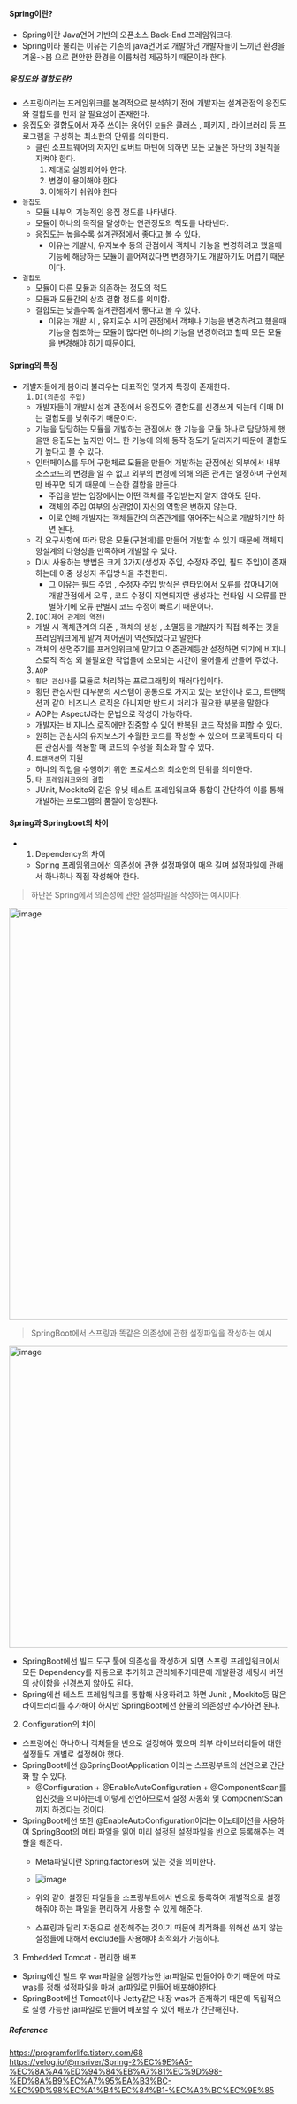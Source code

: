 #### Spring이란?
- Spring이란 Java언어 기반의 오픈소스 Back-End 프레임워크다.
- Spring이라 불리는 이유는 기존의 java언어로 개발하던 개발자들이 느끼던 환경을 겨울->봄 으로 편안한 환경을 이름처럼 제공하기 때문이라 한다.

##### 응집도와 결합도란?
- 스프링이라는 프레임워크를 본격적으로 분석하기 전에 개발자는 설계관점의 응집도와 결합도를 먼저 알 필요성이 존재한다.
- 응집도와 결합도에서 자주 쓰이는 용어인 `모듈`은 클래스 , 패키지 , 라이브러리 등 프로그램을 구성하는 최소한의 단위를 의미한다.
  - 클린 소프트웨어의 저자인 로버트 마틴에 의하면 모든 모듈은 하단의 3원칙을 지켜야 한다.
    1. 제대로 실행되어야 한다.
    2. 변경이 용이해야 한다.
    3. 이해하기 쉬워야 한다
- `응집도`
  - 모듈 내부의 기능적인 응집 정도를 나타낸다.
  - 모듈이 하나의 목적을 달성하는 연관정도의 척도를 나타낸다.
  - 응집도는 높을수록 설계관점에서 좋다고 볼 수 있다.
    - 이유는 개발시, 유지보수 등의 관점에서 객체나 기능을 변경하려고 했을때 기능에 해당하는 모듈이 흩어져있다면 변경하기도 개발하기도 어렵기 때문이다.
- `결합도` 
  - 모듈이 다른 모듈과 의존하는 정도의 척도
  - 모듈과 모듈간의 상호 결합 정도를 의미함.
  - 결합도는 낮을수록 설계관점에서 좋다고 볼 수 있다.
    - 이유는 개발 시 , 유지도수 시의 관점에서 객체나 기능을 변경하려고 했을때 기능을 참조하는 모듈이 많다면 하나의 기능을 변경하려고 할때 모든 모듈을 변경해야 하기 때문이다. 

#### Spring의 특징
- 개발자들에게 봄이라 불리우는 대표적인 몇가지 특징이 존재한다.
  1. `DI(의존성 주입)`
  - 개발자들이 개발시 설계 관점에서 응집도와 결합도를 신경쓰게 되는데 이때 DI는 결합도를 낮춰주기 때문이다.
  - 기능을 담당하는 모듈을 개발하는 관점에서 한 기능을 모듈 하나로 담당하게 했을땐 응집도는 높지만 어느 한 기능에 의해 동작 정도가 달라지기 때문에 결합도가 높다고 볼 수 있다.
  - 인터페이스를 두어 구현체로 모듈을 만들어 개발하는 관점에선 외부에서 내부 소스코드의 변경을 알 수 없고 외부의 변경에 의해 의존 관계는 일정하며 구현체만 바꾸면 되기 때문에 느슨한 결합을 만든다.
    - 주입을 받는 입장에서는 어떤 객체를 주입받는지 알지 않아도 된다.
    - 객체의 주입 여부의 상관없이 자신의 역할은 변하지 않는다.
    - 이로 인해 개발자는 객체들간의 의존관계를 엮어주는식으로 개발하기만 하면 된다. 
  - 각 요구사항에 따라 많은 모듈(구현체)를 만들어 개발할 수 있기 때문에 객체지향설계의 다형성을 만족하며 개발할 수 있다.
  - DI시 사용하는 방법은 크게 3가지(생성자 주입, 수정자 주입, 필드 주입)이 존재하는데 이중 생성자 주입방식을 추천한다.
    - 그 이유는 필드 주입 , 수정자 주입 방식은 런타입에서 오류를 잡아내기에 개발관점에서 오류 , 코드 수정이 지연되지만 생성자는 런타임 시 오류를 판별하기에 오류 판별시 코드 수정이 빠르기 때문이다.
  2. `IOC(제어 관계의 역전)`
  - 개발 시 객체관계의 의존 , 객체의 생성 , 소멸등을 개발자가 직접 해주는 것을 프레임워크에게 맡겨 제어권이 역전되었다고 말한다.
  - 객체의 생명주기를 프레임워크에 맡기고 의존관계등만 설정하면 되기에 비지니스로직 작성 외 불필요한 작업들에 소모되는 시간이 줄어들게 만들어 주었다.
  3. `AOP`
  -  `횡단 관심사`를 모듈로 처리하는 프로그래밍의 패러다임이다.
    - 횡단 관심사란 대부분의 시스템이 공통으로 가지고 있는 보안이나 로그, 트랜잭션과 같이 비즈니스 로직은 아니지만 반드시 처리가 필요한 부분을 말한다.
  - AOP는 AspectJ라는 문법으로 작성이 가능하다.
  - 개발자는 비지니스 로직에만 집중할 수 있어 반복된 코드 작성을 피할 수 있다.
  - 원하는 관심사의 유지보스가 수월한 코드를 작성할 수 있으며 프로젝트마다 다른 관심사를 적용할 때 코드의 수정을 최소화 할 수 있다. 
  4. `트랜잭션`의 지원
  - 하나의 작업을 수행하기 위한 프로세스의 최소한의 단위를 의미한다.
  5. `타 프레임워크와의 결합`
  - JUnit, Mockito와 같은 유닛 테스트 프레임워크와 통합이 간단하여 이를 통해 개발하는 프로그램의 품질이 향상된다.
#### Spring과 Springboot의 차이
- 1. Dependency의 차이 
  - Spring 프레임워크에선 의존성에 관한 설정파일이 매우 길며 설정파일에 관해서 하나하나 직접 작성해야 한다.

> 하단은 Spring에서 의존성에 관한 설정파일을 작성하는 예시이다.
<img width="743" alt="image" src="https://user-images.githubusercontent.com/98382954/208287151-ce0acf83-fd2c-4c4f-8fb9-bdf260944fb6.png">

> SpringBoot에서 스프링과 똑같은 의존성에 관한 설정파일을 작성하는 예시
<img width="544" alt="image" src="https://user-images.githubusercontent.com/98382954/208287190-2fd90c70-b893-4a31-b9d2-6a2c39e740d8.png">

 - SpringBoot에선 빌드 도구 툴에 의존성을 작성하게 되면 스프링 프레임워크에서 모든 Dependency를 자동으로 추가하고 관리해주기때문에 개발환경 세팅시 버전의 상이함을 신경쓰지 않아도 된다.
 - Spring에선 테스트 프레임워크를 통합해 사용하려고 하면 Junit , Mockito등 많은 라이브러리를 추가해야 하지만 SpringBoot에선 한줄의 의존성만 추가하면 된다.
 2. Configuration의 차이
 - 스프링에선 하나하나 객체들을 빈으로 설정해야 했으며 외부 라이브러리들에 대한 설정들도 개별로 설정해야 했다.
 - SpringBoot에선 @SpringBootApplication 이라는 스프링부트의 선언으로 간단화 할 수 있다.
   - @Configuration + @EnableAutoConfiguration + @ComponentScan를 합친것을 의미하는데 이렇게 선언하므로서 설정 자동화 및 ComponentScan까지 하겠다는 것이다.
 - SpringBoot에선 또한 @EnableAutoConfiguration이라는 어노테이션을 사용하여 SpringBoot의 메타 파일을 읽어 미리 설정된 설정파일을 빈으로 등록해주는 역할을 해준다.
   - Meta파일이란 Spring.factories에 있는 것을 의미한다.
   - ![image](https://user-images.githubusercontent.com/98382954/208288049-a576d769-ed2b-4e1f-b62b-d04efde0c7e9.png)

   - 위와 같이 설정된 파일들을 스프링부트에서 빈으로 등록하여 개별적으로 설정해줘야 하는 파일을 편리하게 사용할 수 있게 해준다.
   - 스프링과 달리 자동으로 설정해주는 것이기 때문에 최적화를 위해선 쓰지 않는 설정들에 대해서 exclude를 사용해야 최적화가 가능하다.
 
 3. Embedded Tomcat - 편리한 배포
 - Spring에선 빌드 후 war파일을 실행가능한 jar파일로 만들어야 하기 때문에 따로 was를 정해 설정파일을 마쳐 jar파일로 만들어 배포해야한다.
 - SpringBoot에선 Tomcat이나 Jetty같은 내장 was가 존재하기 때문에 독립적으로 실행 가능한 jar파일로 만들어 배포할 수 있어 배포가 간단해진다.
##### Reference
<https://programforlife.tistory.com/68><br>
<https://velog.io/@msriver/Spring-2%EC%9E%A5-%EC%8A%A4%ED%94%84%EB%A7%81%EC%9D%98-%ED%8A%B9%EC%A7%95%EA%B3%BC-%EC%9D%98%EC%A1%B4%EC%84%B1-%EC%A3%BC%EC%9E%85><br>
